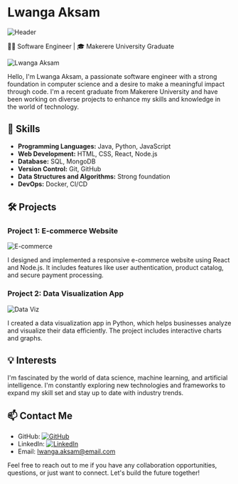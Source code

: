 # Lwanga Aksam

![Header](https://your-header-image-url.com)

👨‍💻 Software Engineer | 🎓 Makerere University Graduate

![Lwanga Aksam](https://your-profile-picture-url.com)

Hello, I'm Lwanga Aksam, a passionate software engineer with a strong foundation in computer science and a desire to make a meaningful impact through code. I'm a recent graduate from Makerere University and have been working on diverse projects to enhance my skills and knowledge in the world of technology.

## 🔧 Skills

- **Programming Languages:** Java, Python, JavaScript
- **Web Development:** HTML, CSS, React, Node.js
- **Database:** SQL, MongoDB
- **Version Control:** Git, GitHub
- **Data Structures and Algorithms:** Strong foundation
- **DevOps:** Docker, CI/CD

## 🛠️ Projects

### Project 1: E-commerce Website
![E-commerce](https://project-image-url.com)

I designed and implemented a responsive e-commerce website using React and Node.js. It includes features like user authentication, product catalog, and secure payment processing.

### Project 2: Data Visualization App
![Data Viz](https://project-image-url.com)

I created a data visualization app in Python, which helps businesses analyze and visualize their data efficiently. The project includes interactive charts and graphs.

## 💡 Interests

I'm fascinated by the world of data science, machine learning, and artificial intelligence. I'm constantly exploring new technologies and frameworks to expand my skill set and stay up to date with industry trends.

## 📫 Contact Me

- GitHub: [![GitHub](https://your-github-icon-url.com)](https://github.com/lwangaaksam)
- LinkedIn: [![LinkedIn](https://your-linkedin-icon-url.com)](https://linkedin.com/in/lwangaaksam)
- Email: lwanga.aksam@email.com

Feel free to reach out to me if you have any collaboration opportunities, questions, or just want to connect. Let's build the future together!

